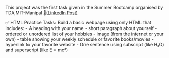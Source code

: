 This project was the first task given in the Summer Bootcamp organised by TDA,MIT-Manipal <a href="https://www.linkedin.com/posts/the-data-alchemists_summerschool-summertime-summerbootcamp-activity-7332383806831697922-dD7x?utm_source=share&utm_medium=member_desktop&rcm=ACoAAE_892UB8vOg5qCNNPIMlg5rCY2lb7osrxE">🔗(LinkedIn Post)</a> <br> 

<p>
✅ HTML Practice Tasks:
Build a basic webpage using only HTML that includes:
- A heading with your name
- short paragraph about yourself
- ordered or unordered list of your hobbies
- image (from the internet or your own)
- table showing your weekly schedule or favorite books/movies
- hyperlink to your favorite website
- One sentence using subscript (like H₂O) and superscript (like E = mc²)
</p>